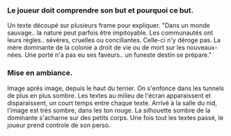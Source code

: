 ### Le joueur doit comprendre son but et pourquoi ce but.

Un texte découpé sur plusieurs frame pour expliquer.
"Dans un monde sauvage.. la nature peut parfois être impitoyable.
Les communautés ont leurs régles.. sévères, cruelles ou conciliantes.
Celle-ci n'y déroge pas. La mère dominante de la colonie a droit de vie ou de mort sur les nouveaux-nées.
Une porté n'a pas eu ses faveurs.. un funeste destin se prépare."

### Mise en ambiance.

Image après image, depuis le haut du terrier. On s'enfonce dans les tunnels de plus en plus sombre.
Les textes au milieu de l'écran apparaissent et disparaissent, un court temps entre chaque texte.
Arrivé à la salle du nid, l'image est très sombre, dans les ton rouge. La silhouette sombre de la dominante s'acharne sur des petits corps.
Une fois tout les textes passé, le joueur prend controle de son perso.
